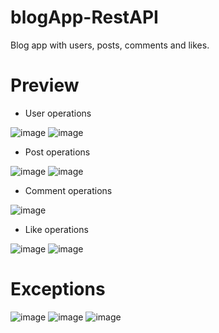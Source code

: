 # blogApp-RestAPI
 Blog app with users, posts, comments and likes.

 # Preview
- User operations

![image](https://github.com/user-attachments/assets/a8a09b5a-94e5-4e8b-ade1-f8bac036179c)
![image](https://github.com/user-attachments/assets/4d66e2d6-0960-47fc-b13c-b38e7c5d6398)


- Post operations

![image](https://github.com/user-attachments/assets/441e6a13-492a-4ef0-b976-0d3581c3b2ff)
![image](https://github.com/user-attachments/assets/40fd4bb3-1add-4d2f-9ec0-8ff357b93482)


- Comment operations

![image](https://github.com/user-attachments/assets/3fc2acf3-7364-4b43-bff1-a34a512528e7)


- Like operations

![image](https://github.com/user-attachments/assets/5c12f27f-108f-42d5-b0b7-870712f5082a)
![image](https://github.com/user-attachments/assets/f9352ad7-c895-49e9-836a-78ecace5cc81)


# Exceptions

![image](https://github.com/user-attachments/assets/5db2353d-f1c6-40f9-a8d0-f46aff37e883)
![image](https://github.com/user-attachments/assets/89a12d46-acdb-4154-90c4-5ac832e6f09c)
![image](https://github.com/user-attachments/assets/4a4a887c-c8be-49ae-91b7-7332972710b5)











